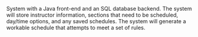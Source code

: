 System with a Java front-end and an SQL database backend. The system will store instructor information, sections that need to be scheduled, day/time options, and any saved schedules. The system will generate a workable schedule that attempts to meet a set of rules.